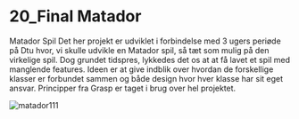 # 20_Final Matador
Matador Spil
Det her projekt er udviklet i forbindelse med 3 ugers periøde på Dtu hvor, vi skulle udvikle en Matador spil, så tæt som mulig på den virkelige spil. Dog grundet tidspres, 
lykkedes det os at at få lavet et spil med manglende features. Ideen er at give indblik over hvordan de forskellige klasser er forbundet sammen og både design hvor hver 
klasse har sit eget ansvar. Principper fra Grasp er taget i brug over hel projektet.

![matador111](https://user-images.githubusercontent.com/71657588/178970841-ebdb98bc-8014-413a-9afd-cc6aeeeec61b.png)
